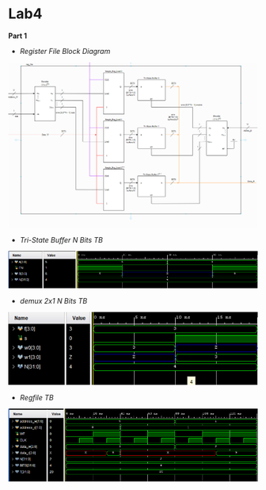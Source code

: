 # Lab4
**Part 1**
* *Register File Block Diagram*

![](images/BlockDiagramRegFile.png)

* *Tri-State Buffer N Bits TB*

![](images/TriStateBufferNbitTB.png)

* *demux 2x1 N Bits TB*

![](images/demux2x1nbitTB.png)

* *Regfile TB*

![](images/regfileTB.png)
